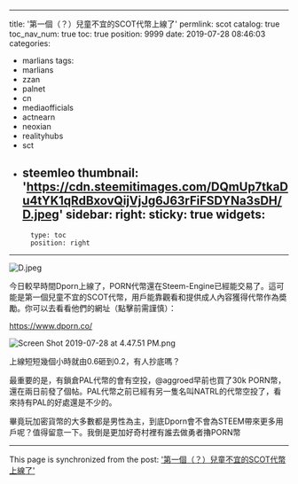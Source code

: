 
---
title: '第一個（？）兒童不宜的SCOT代幣上線了'
permlink: scot
catalog: true
toc_nav_num: true
toc: true
position: 9999
date: 2019-07-28 08:46:03
categories:
- marlians
tags:
- marlians
- zzan
- palnet
- cn
- mediaofficials
- actnearn
- neoxian
- realityhubs
- sct
- steemleo
thumbnail: 'https://cdn.steemitimages.com/DQmUp7tkaDu4tYK1qRdBxovQijVjJg6J63rFiFSDYNa3sDH/D.jpeg'
sidebar:
    right:
        sticky: true
widgets:
    -
        type: toc
        position: right
---


![D.jpeg](https://cdn.steemitimages.com/DQmUp7tkaDu4tYK1qRdBxovQijVjJg6J63rFiFSDYNa3sDH/D.jpeg)

今日較早時間Dporn上線了，PORN代幣還在Steem-Engine已經能交易了。這可能是第一個兒童不宜的SCOT代幣，用戶能靠觀看和提供成人內容獲得代幣作為奬勵。你可以去看看他們的網址（點擊前需謹慎）：

https://www.dporn.co/

![Screen Shot 2019-07-28 at 4.47.51 PM.png](https://cdn.steemitimages.com/DQmR1Zatg5Svc2baBRPHq59QVKGTgjGxksKVXDHsweDZQ8L/Screen%20Shot%202019-07-28%20at%204.47.51%20PM.png)

上線短短幾個小時就由0.6砸到0.2，有人抄底嗎？

最重要的是，有鎖倉PAL代幣的會有空投，@aggroed早前也買了30k PORN幣，還在兩日前發了個帖。PAL代幣之前已經有另一隻名叫NATRL的代幣空投了，看來持有PAL的好處還是不少的。

畢竟玩加密貨幣的大多數都是男性為主，到底Dporn會不會為STEEM帶來更多用戶呢？值得留意一下。我倒是更加好奇村裡有誰去做勇者擼PORN幣

- - -

This page is synchronized from the post: ['第一個（？）兒童不宜的SCOT代幣上線了'](https://steemit.com/@htliao/scot)
